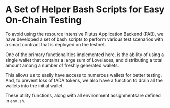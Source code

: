# A Set of Helper Bash Scripts for Easy On-Chain Testing

To avoid using the resource intensive Plutus Application Backend (PAB), we have
developed a set of bash scripts to perform various test scenarios with a smart
contract that is deployed on the testnet.

One of the primary functionalities implemented here, is the ability of using a
single wallet that contains a large sum of Lovelaces, and distributing a total
amount among a number of freshly generated wallets.

This allows us to easily have access to numerous wallets for better testing.
And, to prevent loss of tADA tokens, we also have a function to drain all the
wallets into the initial wallet.

These utility functions, along with all environment assignmentsare defined
in `env.sh`.
